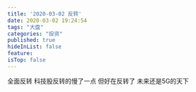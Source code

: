 ```yaml
---
title: '2020-03-02 反转'
date: 2020-03-02 19:24:54
tags: "大盘"
categories: "投资"
published: true
hideInList: false
feature: 
isTop: false
---
```

全面反转
科技股反转的慢了一点
但好在反转了
未来还是5G的天下
<!-- more -->
